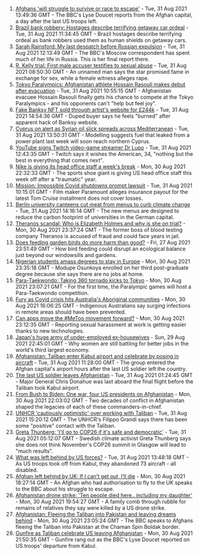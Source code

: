 1. [Afghans 'will struggle to survive or race to escape'](https://www.bbc.co.uk/news/world-asia-58393245?at_medium=RSS&at_campaign=KARANGA) - Tue, 31 Aug 2021 13:49:36 GMT - The BBC's Lyse Doucet reports from the Afghan capital, a day after the last US troops left.
2. [Brazil bank robbery: Hostages describe terrifying getaway car ordeal](https://www.bbc.co.uk/news/world-latin-america-58394105?at_medium=RSS&at_campaign=KARANGA) - Tue, 31 Aug 2021 11:34:45 GMT - Brazil hostages describe terrifying ordeal as bank robbers used them as human shields on getaway cars.
3. [Sarah Rainsford: My last despatch before Russian expulsion](https://www.bbc.co.uk/news/world-europe-58395121?at_medium=RSS&at_campaign=KARANGA) - Tue, 31 Aug 2021 12:13:49 GMT - The BBC's Moscow correspondent has spent much of her life in Russia. This is her final report there.
4. [R. Kelly trial: First male accuser testifies to sexual abuse](https://www.bbc.co.uk/news/entertainment-arts-58393119?at_medium=RSS&at_campaign=KARANGA) - Tue, 31 Aug 2021 08:50:30 GMT - An unnamed man says the star promised fame in exchange for sex, while a female witness alleges rape.
5. [Tokyo Paralympics: Afghanistan athlete Hossain Rasouli makes debut after evacuation](https://www.bbc.co.uk/sport/disability-sport/58394964?at_medium=RSS&at_campaign=KARANGA) - Tue, 31 Aug 2021 10:55:15 GMT - Afghanistan evacuee Hossain Rasouli finally gets his chance to compete at the Tokyo Paralympics - and his opponents can't "help but feel joy".
6. [Fake Banksy NFT sold through artist's website for £244k](https://www.bbc.co.uk/news/technology-58399338?at_medium=RSS&at_campaign=KARANGA) - Tue, 31 Aug 2021 14:54:36 GMT - Duped buyer says he feels "burned" after apparent hack of Banksy website.
7. [Cyprus on alert as Syrian oil slick spreads across Mediterranean](https://www.bbc.co.uk/news/world-middle-east-58394430?at_medium=RSS&at_campaign=KARANGA) - Tue, 31 Aug 2021 13:50:31 GMT - Modelling suggests fuel that leaked from a power plant last week will soon reach northern Cyprus.
8. [YouTube signs Twitch video-game streamer Dr Lupo](https://www.bbc.co.uk/news/technology-58396812?at_medium=RSS&at_campaign=KARANGA) - Tue, 31 Aug 2021 12:43:35 GMT - Twitch says it wishes the American, 34, "nothing but the best in everything that comes next".
9. [Nike is giving its head office staff a week's break](https://www.bbc.co.uk/news/business-58388796?at_medium=RSS&at_campaign=KARANGA) - Mon, 30 Aug 2021 22:32:33 GMT - The sports shoe giant is giving US head office staff this week off after a "traumatic" year.
10. [Mission: Impossible Covid shutdowns prompt lawsuit](https://www.bbc.co.uk/news/business-58200891?at_medium=RSS&at_campaign=KARANGA) - Tue, 31 Aug 2021 10:15:01 GMT - Film maker Paramount alleges insurance payout for the latest Tom Cruise installment does not cover losses.
11. [Berlin university canteens cut meat from menus to curb climate change](https://www.bbc.co.uk/news/world-europe-58393847?at_medium=RSS&at_campaign=KARANGA) - Tue, 31 Aug 2021 14:16:14 GMT - The new menus are designed to reduce the carbon footprint of universities in the German capital.
12. [Theranos scandal: Who is Elizabeth Holmes and why is she on trial?](https://www.bbc.co.uk/news/business-58336998?at_medium=RSS&at_campaign=KARANGA) - Mon, 30 Aug 2021 23:37:24 GMT - The former boss of blood testing company Theranos is accused of fraud and could face years in jail.
13. [Does feeding garden birds do more harm than good?](https://www.bbc.co.uk/news/science-environment-58346043?at_medium=RSS&at_campaign=KARANGA) - Fri, 27 Aug 2021 23:51:49 GMT - How bird feeding could disrupt an ecological balance just beyond our windowsills and gardens.
14. [Nigerian students amass degrees to stay in Europe](https://www.bbc.co.uk/news/world-africa-58319976?at_medium=RSS&at_campaign=KARANGA) - Mon, 30 Aug 2021 23:35:18 GMT - Modupe Osunkoya enrolled on her third post-graduate degree because she says there are no jobs at home.
15. [Para-Taekwondo: Taking 360 tornado kicks to Tokyo](https://www.bbc.co.uk/news/disability-58360385?at_medium=RSS&at_campaign=KARANGA) - Mon, 30 Aug 2021 23:07:21 GMT - For the first time, the Paralympic games will host a Para-Taekwondo competition.
16. [Fury as Covid crisis hits Australia's Aboriginal communities](https://www.bbc.co.uk/news/world-australia-58380827?at_medium=RSS&at_campaign=KARANGA) - Mon, 30 Aug 2021 16:06:25 GMT - Indigenous Australians say surging infections in remote areas should have been prevented.
17. [Can apps move the #MeToo movement forward?](https://www.bbc.co.uk/news/business-58260533?at_medium=RSS&at_campaign=KARANGA) - Mon, 30 Aug 2021 23:12:35 GMT - Reporting sexual harassment at work is getting easier thanks to new technologies.
18. [Japan's huge army of under-employed ex-housewives](https://www.bbc.co.uk/news/business-58301604?at_medium=RSS&at_campaign=KARANGA) - Sun, 29 Aug 2021 22:45:01 GMT - Why women are still battling for better jobs in the world's third largest economy.
19. [Afghanistan: Taliban enter Kabul airport and celebrate by posing in aircraft](https://www.bbc.co.uk/news/world-asia-58393243?at_medium=RSS&at_campaign=KARANGA) - Tue, 31 Aug 2021 11:28:00 GMT - The group entered the Afghan capital's airport hours after the last US soldier left the country.
20. [The last US soldier leaves Afghanistan](https://www.bbc.co.uk/news/world-us-canada-58390310?at_medium=RSS&at_campaign=KARANGA) - Tue, 31 Aug 2021 01:24:45 GMT - Major General Chris Donahue was last aboard the final flight before the Taliban took Kabul airport.
21. [From Bush to Biden: One war, four US presidents on Afghanistan](https://www.bbc.co.uk/news/world-us-canada-58352128?at_medium=RSS&at_campaign=KARANGA) - Mon, 30 Aug 2021 22:03:02 GMT - Two decades of conflict in Afghanistan shaped the legacies of each of these commanders-in-chief.
22. [UNHCR 'cautiously optimistic' over working with Taliban](https://www.bbc.co.uk/news/world-asia-58400645?at_medium=RSS&at_campaign=KARANGA) - Tue, 31 Aug 2021 15:20:12 GMT - The UNHCR's Filippo Grandi says there has been some "positive" contact with the Taliban.
23. [Greta Thunberg: 'I'll go to COP26 if it's safe and democratic'](https://www.bbc.co.uk/news/uk-scotland-58388980?at_medium=RSS&at_campaign=KARANGA) - Tue, 31 Aug 2021 05:12:07 GMT - Swedish climate activist Greta Thunberg says she does not think November's COP26 summit in Glasgow will lead to "much results".
24. [What was left behind by US forces?](https://www.bbc.co.uk/news/world-58393763?at_medium=RSS&at_campaign=KARANGA) - Tue, 31 Aug 2021 13:48:18 GMT - As US troops took off from Kabul, they abandoned 73 aircraft - all disabled.
25. [Afghan left behind by UK: If I can’t get out, I’ll die](https://www.bbc.co.uk/news/world-asia-58375243?at_medium=RSS&at_campaign=KARANGA) - Mon, 30 Aug 2021 18:27:14 GMT - An Afghan who had authorisation to fly to the UK speaks to the BBC about his struggle to escape.
26. [Afghanistan drone strike: 'Ten people died here.. including my daughter'](https://www.bbc.co.uk/news/world-asia-58389241?at_medium=RSS&at_campaign=KARANGA) - Mon, 30 Aug 2021 19:54:27 GMT - A family comb through rubble for remains of relatives they say were killed by a US drone strike.
27. [Afghanistan: Fleeing the Taliban into Pakistan and leaving dreams behind](https://www.bbc.co.uk/news/world-asia-58380551?at_medium=RSS&at_campaign=KARANGA) - Mon, 30 Aug 2021 23:05:24 GMT - The BBC speaks to Afghans fleeing the Taliban into Pakistan at the Chaman Spin Boldak border.
28. [Gunfire as Taliban celebrate US leaving Afghanistan](https://www.bbc.co.uk/news/world-asia-58389771?at_medium=RSS&at_campaign=KARANGA) - Mon, 30 Aug 2021 21:50:35 GMT - Gunfire rang out as the BBC's Lyse Doucet reported on US troops' departure from Kabul.
